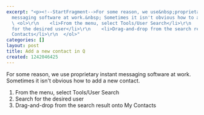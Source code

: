 ```yaml
---
excerpt: "<p><!--StartFragment-->For some reason, we use&nbsp;proprietary instant
  messaging software at work.&nbsp; Sometimes it isn't obvious how to add a new contact.</p>\r\n
  \ <ol>\r\n    <li>From the menu, select Tools/User Search</li>\r\n    <li>Search
  for the desired user</li>\r\n    <li>Drag-and-drop from the search result onto My
  Contacts</li>\r\n  </ol>"
categories: []
layout: post
title: Add a new contact in Q
created: 1242046425
---
```

<p><!--StartFragment-->For some reason, we use&nbsp;proprietary instant messaging software at work.&nbsp; Sometimes it isn't obvious how to add a new contact.</p>
  <ol>
    <li>From the menu, select Tools/User Search</li>
    <li>Search for the desired user</li>
    <li>Drag-and-drop from the search result onto My Contacts</li>
  </ol>
